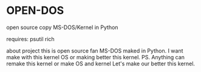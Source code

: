 # OPEN-DOS
open source copy MS-DOS/Kernel in Python

requires: 
psutil
rich

about project
this is open source fan MS-DOS maked in Python.
I want make with this kernel OS or making better this kernel.
PS. Anything can remake this kernel or make OS and kernel Let's make our better this kernel.

